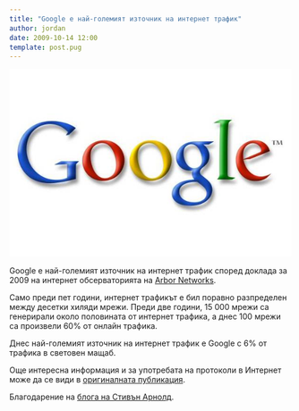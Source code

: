 ```yaml
---
title: "Google е най-големият източник на интернет трафик"
author: jordan
date: 2009-10-14 12:00
template: post.pug
---
```


![Google](google.jpg)

Google е най-големият източник на интернет трафик според доклада за 2009
на интернет обсерваторията на [Arbor
Networks](http://www.arbornetworks.com/).

Само преди пет години, интернет трафикът е бил поравно разпределен между
десетки хиляди мрежи. Преди две години, 15 000 мрежи са генерирали около
половината от интернет трафика, а днес 100 мрежи са произвели 60% от
онлайн трафика.

Днес най-големият източник на интернет трафик е Google с 6% от трафика в
световен мащаб.

Още интересна информация и за употребата на протоколи в Интернет може да
се види в [оригиналната
публикация](http://www.techweb.com/article/showArticle?articleID=220600387&section=news).

Благодарение на [блога на Стивън
Арнолд](http://arnoldit.com/wordpress/2009/10/14/google-inches-closer-to-becoming-the-internet/).
